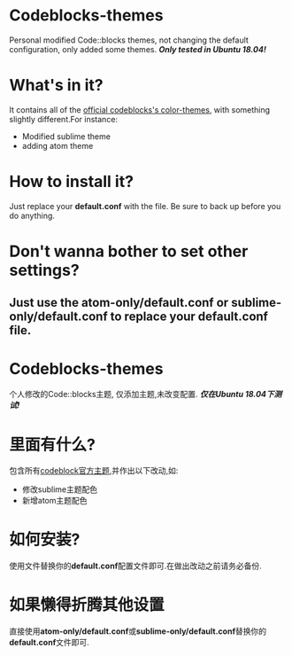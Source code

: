 # Codeblocks-themes
Personal modified Code::blocks themes, not changing the default configuration, only added some themes.
***Only tested in Ubuntu 18.04!***
# What's in it?
It contains all of the [official codeblocks's color-themes](http://wiki.codeblocks.org/index.php?title=Syntax_highlighting_custom_colour_themes), with something slightly different.For instance:
- Modified sublime theme
- adding atom theme
# How to install it?
Just replace your **default.conf** with the file. Be sure to back up before you do anything.
# Don't wanna bother to set other settings?
Just use the **atom-only/default.conf** or **sublime-only/default.conf** to replace your **default.conf** file.
---
# Codeblocks-themes
个人修改的Code::blocks主题, 仅添加主题,未改变配置.
***仅在Ubuntu 18.04下测试!***
# 里面有什么?
包含所有[codeblock官方主题](http://wiki.codeblocks.org/index.php?title=Syntax_highlighting_custom_colour_themes),并作出以下改动,如:
- 修改sublime主题配色
- 新增atom主题配色
# 如何安装?
使用文件替换你的**default.conf**配置文件即可.在做出改动之前请务必备份.
# 如果懒得折腾其他设置
直接使用**atom-only/default.conf**或**sublime-only/default.conf**替换你的**default.conf**文件即可.
